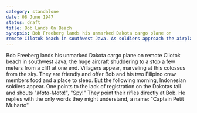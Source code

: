 ```yaml
---
category: standalone
date: 08 June 1947
status: draft
title: Bob Lands On Beach
synopsis: Bob Freeberg lands his unmarked Dakota cargo plane on
remote Cilotok beach in southwest Java. As soldiers approach the airplane, guns ready, he shouts out the only Indonesian words he knows: "Captain Petit Muharto"
---
```


Bob Freeberg lands his unmarked Dakota cargo plane on
remote Cilotok beach in southwest Java, the huge aircraft shuddering to
a stop a few meters from a cliff at one end. Villagers appear, marveling
at this colossus from the sky. They are friendly and offer Bob and his
two Filipino crew members food and a place to sleep. But the following
morning, Indonesian soldiers appear. One points to the lack of
registration on the Dakotas tail and shouts "*Mata-Mata*!", "Spy!" They
point their rifles directly at Bob. He replies with the only words they
might understand, a name: "Captain Petit Muharto"
